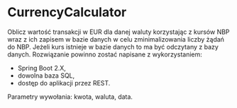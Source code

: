 # CurrencyCalculator
Oblicz wartość transakcji w EUR dla danej waluty korzystając z kursów NBP wraz z ich zapisem w bazie danych w celu zminimalizowania liczby żądań do NBP. Jeżeli kurs istnieje w bazie danych to ma być odczytany z bazy danych.  Rozwiązanie powinno zostać napisane z wykorzystaniem:
- Spring Boot 2.X,  
- dowolna baza SQL,  
- dostęp do aplikacji przez REST. 

Parametry wywołania: kwota, waluta, data.

